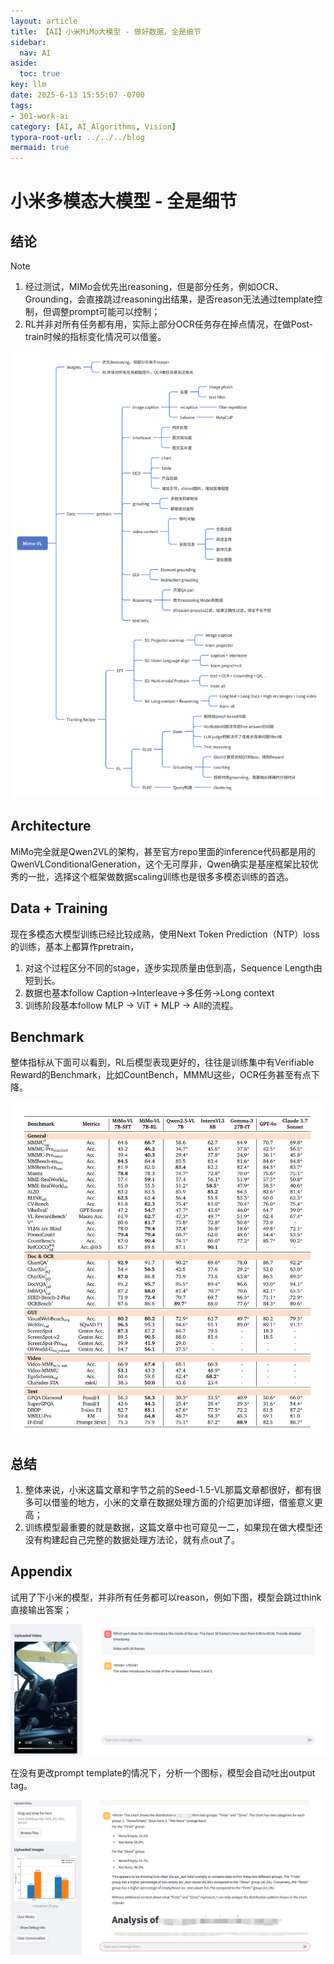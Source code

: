 ```yaml
---
layout: article
title: 【AI】小米MiMo大模型 - 做好数据，全是细节
sidebar:
  nav: AI
aside:
  toc: true
key: llm
date: 2025-6-13 15:55:07 -0700
tags:
- 301-work-ai
category: [AI, AI_Algorithms, Vision]
typora-root-url: ../../../blog
mermaid: true
---
```


# 小米多模态大模型 - 全是细节

## 结论

> [!NOTE]
>
> 1. 经过测试，MIMo会优先出reasoning，但是部分任务，例如OCR、Grounding，会直接跳过reasoning出结果，是否reason无法通过template控制，但调整prompt可能可以控制；
> 2. RL并非对所有任务都有用，实际上部分OCR任务存在掉点情况，在做Post-train时候的指标变化情况可以借鉴。



![image-20250613155552357](/assets/images/image-20250613155552357.png)

## Architecture

MiMo完全就是Qwen2VL的架构，甚至官方repo里面的inference代码都是用的QwenVLConditionalGeneration，这个无可厚非，Qwen确实是基座框架比较优秀的一批，选择这个框架做数据scaling训练也是很多多模态训练的首选。

## Data + Training

现在多模态大模型训练已经比较成熟，使用Next Token Prediction（NTP）loss的训练，基本上都算作pretrain，

1. 对这个过程区分不同的stage，逐步实现质量由低到高，Sequence Length由短到长。
2. 数据也基本follow Caption->Interleave->多任务->Long context
3. 训练阶段基本follow MLP -> ViT + MLP -> All的流程。

## Benchmark

整体指标从下面可以看到，RL后模型表现更好的，往往是训练集中有Verifiable Reward的Benchmark，比如CountBench，MMMU这些，OCR任务甚至有点下降。

![image-20250613180010154](/assets/images/image-20250613180010154.png)

## 总结

1. 整体来说，小米这篇文章和字节之前的Seed-1.5-VL那篇文章都很好，都有很多可以借鉴的地方，小米的文章在数据处理方面的介绍更加详细，借鉴意义更高；
1. 训练模型最重要的就是数据，这篇文章中也可窥见一二，如果现在做大模型还没有构建起自己完整的数据处理方法论，就有点out了。

## Appendix

试用了下小米的模型，并非所有任务都可以reason，例如下图，模型会跳过think直接输出答案；

![image-20250613180736168](/assets/images/image-20250613180736168.png)

在没有更改prompt template的情况下，分析一个图标，模型会自动吐出output tag。

![image-20250613180928376](/assets/images/image-20250613180928376.png)
